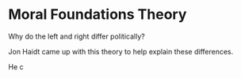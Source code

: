 # Moral Foundations Theory

Why do the left and right differ politically?

Jon Haidt came up with this theory to help explain these differences.

He c


